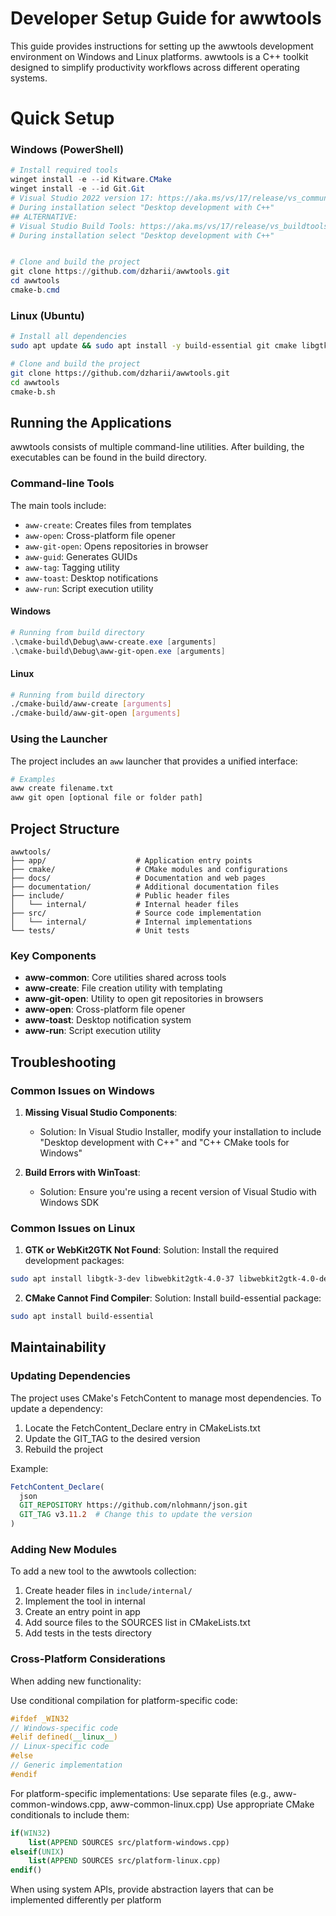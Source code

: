 # Developer Setup Guide for awwtools

This guide provides instructions for setting up the awwtools development environment on Windows and Linux platforms. awwtools is a C++ toolkit designed to simplify productivity workflows across different operating systems.

# Quick Setup

### Windows (PowerShell)

```powershell
# Install required tools
winget install -e --id Kitware.CMake
winget install -e --id Git.Git
# Visual Studio 2022 version 17: https://aka.ms/vs/17/release/vs_community.exe
# During installation select "Desktop development with C++"
## ALTERNATIVE:
# Visual Studio Build Tools: https://aka.ms/vs/17/release/vs_buildtools.exe
# During installation select "Desktop development with C++"


# Clone and build the project
git clone https://github.com/dzharii/awwtools.git
cd awwtools
cmake-b.cmd
```

### Linux (Ubuntu)

```bash
# Install all dependencies
sudo apt update && sudo apt install -y build-essential git cmake libgtk-3-dev libwebkit2gtk-4.0-dev

# Clone and build the project
git clone https://github.com/dzharii/awwtools.git
cd awwtools
cmake-b.sh
```

## Running the Applications

awwtools consists of multiple command-line utilities. After building, the executables can be found in the build directory.

### Command-line Tools

The main tools include:

- `aww-create`: Creates files from templates
- `aww-open`: Cross-platform file opener
- `aww-git-open`: Opens repositories in browser
- `aww-guid`: Generates GUIDs
- `aww-tag`: Tagging utility
- `aww-toast`: Desktop notifications
- `aww-run`: Script execution utility

#### Windows

```powershell
# Running from build directory
.\cmake-build\Debug\aww-create.exe [arguments]
.\cmake-build\Debug\aww-git-open.exe [arguments]
```

#### Linux

```bash
# Running from build directory
./cmake-build/aww-create [arguments]
./cmake-build/aww-git-open [arguments]
```

### Using the Launcher

The project includes an `aww` launcher that provides a unified interface:

```bash
# Examples
aww create filename.txt
aww git open [optional file or folder path]
```

## Project Structure

```
awwtools/
├── app/                    # Application entry points
├── cmake/                  # CMake modules and configurations
├── docs/                   # Documentation and web pages
├── documentation/          # Additional documentation files
├── include/                # Public header files
│   └── internal/           # Internal header files
├── src/                    # Source code implementation
│   └── internal/           # Internal implementations
└── tests/                  # Unit tests
```

### Key Components

- **aww-common**: Core utilities shared across tools
- **aww-create**: File creation utility with templating
- **aww-git-open**: Utility to open git repositories in browsers
- **aww-open**: Cross-platform file opener
- **aww-toast**: Desktop notification system
- **aww-run**: Script execution utility

## Troubleshooting

### Common Issues on Windows

1. **Missing Visual Studio Components**:

   - Solution: In Visual Studio Installer, modify your installation to include "Desktop development with C++" and "C++ CMake tools for Windows"

2. **Build Errors with WinToast**:
   - Solution: Ensure you're using a recent version of Visual Studio with Windows SDK

### Common Issues on Linux

1. **GTK or WebKit2GTK Not Found**:
   Solution: Install the required development packages:

```bash
sudo apt install libgtk-3-dev libwebkit2gtk-4.0-37 libwebkit2gtk-4.0-dev
```

2. **CMake Cannot Find Compiler**:
   Solution: Install build-essential package:

```bash
sudo apt install build-essential
```

## Maintainability

### Updating Dependencies

The project uses CMake's FetchContent to manage most dependencies. To update a dependency:

1. Locate the FetchContent_Declare entry in CMakeLists.txt
2. Update the GIT_TAG to the desired version
3. Rebuild the project

Example:

```cmake
FetchContent_Declare(
  json
  GIT_REPOSITORY https://github.com/nlohmann/json.git
  GIT_TAG v3.11.2  # Change this to update the version
)
```

### Adding New Modules

To add a new tool to the awwtools collection:

1. Create header files in `include/internal/`
2. Implement the tool in internal
3. Create an entry point in app
4. Add source files to the SOURCES list in CMakeLists.txt
5. Add tests in the tests directory

### Cross-Platform Considerations

When adding new functionality:

Use conditional compilation for platform-specific code:

```cpp
#ifdef _WIN32
// Windows-specific code
#elif defined(__linux__)
// Linux-specific code
#else
// Generic implementation
#endif
```

For platform-specific implementations:
Use separate files (e.g., aww-common-windows.cpp, aww-common-linux.cpp)
Use appropriate CMake conditionals to include them:

```cmake
if(WIN32)
    list(APPEND SOURCES src/platform-windows.cpp)
elseif(UNIX)
    list(APPEND SOURCES src/platform-linux.cpp)
endif()
```

When using system APIs, provide abstraction layers that can be implemented differently per platform

